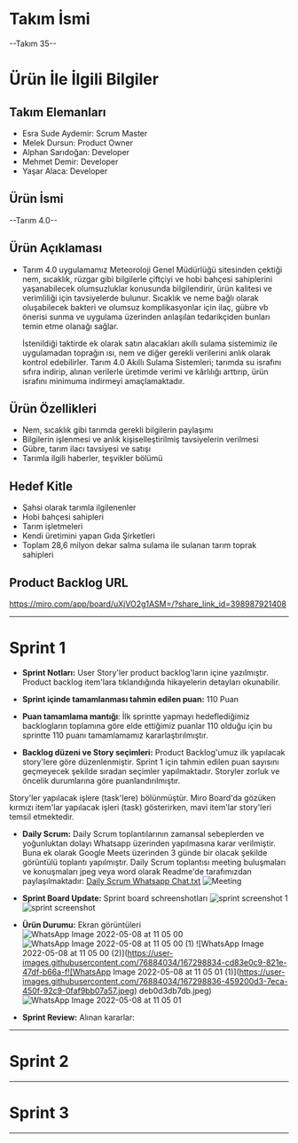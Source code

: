 # **Takım İsmi**

--Takım 35--

# Ürün İle İlgili Bilgiler

## Takım Elemanları

- Esra Sude Aydemir: Scrum Master
- Melek Dursun: Product Owner
- Alphan Sarıdoğan: Developer
- Mehmet Demir: Developer
- Yaşar Alaca: Developer

## Ürün İsmi

--Tarım 4.0--

## Ürün Açıklaması

-  Tarım 4.0 uygulamamız Meteoroloji Genel Müdürlüğü sitesinden çektiği nem, sıcaklık, rüzgar gibi bilgilerle çiftçiyi ve hobi bahçesi sahiplerini yaşanabilecek olumsuzluklar konusunda bilgilendirir, ürün kalitesi ve verimliliği için tavsiyelerde bulunur. Sıcaklık ve neme bağlı olarak oluşabilecek bakteri ve olumsuz komplikasyonlar için ilaç, gübre vb  önerisi sunma ve uygulama üzerinden anlaşılan tedarikçiden bunları temin etme olanağı sağlar.

   İstenildiği taktirde ek olarak satın alacakları akıllı sulama sistemimiz ile uygulamadan toprağın ısı, nem ve diğer gerekli verilerini anlık olarak kontrol edebilirler.
   Tarım 4.0 Akıllı Sulama Sistemleri; tarımda su israfını sıfıra indirip, alınan verilerle üretimde verimi ve kârlılığı arttırıp, ürün israfını minimuma indirmeyi amaçlamaktadır.

## Ürün Özellikleri

- Nem, sıcaklık gibi tarımda gerekli bilgilerin paylaşımı
- Bilgilerin işlenmesi ve anlık kişiselleştirilmiş tavsiyelerin verilmesi
- Gübre, tarım ilacı tavsiyesi ve satışı
- Tarımla ilgili haberler, teşvikler bölümü

## Hedef Kitle

- Şahsi olarak tarımla ilgilenenler
- Hobi bahçesi sahipleri
- Tarım işletmeleri
- Kendi üretimini yapan Gıda Şirketleri
- Toplam 28,6 milyon dekar salma sulama ile sulanan tarım toprak sahipleri


## Product Backlog URL

https://miro.com/app/board/uXjVO2g1ASM=/?share_link_id=398987921408

---

# Sprint 1
- **Sprint Notları:** User Story'ler product backlog'ların içine yazılmıştır. Product backlog item'lara tıklandığında hikayelerin detayları okunabilir. 

- **Sprint içinde tamamlanması tahmin edilen puan:** 110 Puan
- **Puan tamamlama mantığı**: İlk sprintte yapmayı hedeflediğimiz backlogların toplamına göre elde ettiğimiz puanlar 110 olduğu için bu sprintte 110 puanı tamamlamamız kararlaştırılmıştır.

- **Backlog düzeni ve Story seçimleri:** Product Backlog'umuz ilk yapılacak story'lere göre düzenlenmiştir. Sprint 1 için tahmin edilen puan sayısını geçmeyecek şekilde sıradan seçimler yapılmaktadır. Storyler zorluk ve öncelik durumlarına göre puanlandırılmıştır.

Story'ler yapılacak işlere (task'lere) bölünmüştür. Miro Board'da gözüken kırmızı item'lar yapılacak işleri (task) gösterirken, mavi item'lar story'leri temsil etmektedir.

- **Daily Scrum:** Daily Scrum toplantılarının zamansal sebeplerden ve yoğunluktan dolayı Whatsapp üzerinden yapılmasına karar verilmiştir. Buna ek olarak Google Meets üzerinden 3 günde bir olacak şekilde görüntülü toplantı yapılmıştır. Daily Scrum toplantısı meeting buluşmaları ve konuşmaları jpeg veya word olarak Readme'de tarafımızdan paylaşılmaktadır: [Daily Scrum Whatsapp Chat.txt](https://github.com/alphansaridogan/tarim_4_0/files/8647023/Daily.Scrum.Whatsapp.Chat.txt) ![Meeting](https://user-images.githubusercontent.com/76884034/167298133-de9e602c-ff04-490e-82a5-9e396af0bbbd.png)

- **Sprint Board Update:** Sprint board schreenshotları 
![sprint screenshot 1](https://user-images.githubusercontent.com/76884034/167298787-ba397176-f547-47b1-a9e8-e4b591e645cd.png)
![sprint screenshot](https://user-images.githubusercontent.com/76884034/167298788-df79b8a3-157a-4805-a414-773d22b6f6cf.png)

- **Ürün Durumu:** Ekran görüntüleri
![WhatsApp Image 2022-05-08 at 11 05 00](https://user-images.githubusercontent.com/76884034/167298820-9e0210e7-69a1-4a90-97cb-a11daa5036e9.jpeg)
![WhatsApp Image 2022-05-08 at 11 05 00 (1)](https://user-images.githubusercontent.com/76884034/167298831-2379ec75-f43a-4064-a2cf-1f9a38970056.jpeg)
![WhatsApp Image 2022-05-08 at 11 05 00 (2)](https://user-images.githubusercontent.com/76884034/167298834-cd83e0c9-821e-47df-b66a-f![WhatsApp Image 2022-05-08 at 11 05 01 (1)](https://user-images.githubusercontent.com/76884034/167298836-459200d3-7eca-450f-92c9-0faf9bb07a57.jpeg)
deb0d3db7db.jpeg)
![WhatsApp Image 2022-05-08 at 11 05 01](https://user-images.githubusercontent.com/76884034/167298839-e669f3cf-f000-4d8a-862f-67a3e92ac6b1.jpeg)

- **Sprint Review:** Alınan kararlar: 

---

# Sprint 2


---

# Sprint 3

---
